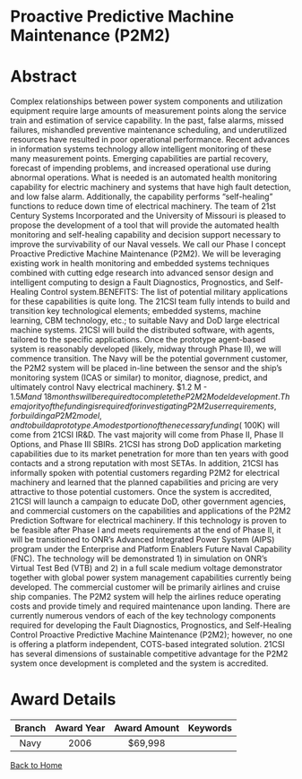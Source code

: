 
Proactive Predictive Machine Maintenance (P2M2)
===============================================

# Abstract


Complex relationships between power system components and utilization equipment require large amounts of measurement points along the service train and estimation of service capability. In the past, false alarms, missed failures, mishandled preventive maintenance scheduling, and underutilized resources have resulted in poor operational performance. Recent advances in information systems technology allow intelligent monitoring of these many measurement points. Emerging capabilities are partial recovery, forecast of impending problems, and increased operational use during abnormal operations. What is needed is an automated health monitoring capability for electric machinery and systems that have high fault detection, and low false alarm. Additionally, the capability performs “self-healing” functions to reduce down time of electrical machinery. The team of 21st Century Systems Incorporated and the University of Missouri is pleased to propose the development of a tool that will provide the automated health monitoring and self-healing capability and decision support necessary to improve the survivability of our Naval vessels.  We call our Phase I concept Proactive Predictive Machine Maintenance (P2M2). We will be leveraging existing work in health monitoring and embedded systems techniques combined with cutting edge research into advanced sensor design and intelligent computing to design a Fault Diagnostics, Prognostics, and Self-Healing Control system.BENEFITS: The list of potential military applications for these capabilities is quite long. The 21CSI team fully intends to build and transition key technological elements; embedded systems, machine learning, CBM technology, etc.; to suitable Navy and DoD large electrical machine systems. 21CSI will build the distributed software, with agents, tailored to the specific applications. Once the prototype agent-based system is reasonably developed (likely, midway through Phase II), we will commence transition. The Navy will be the potential government customer, the P2M2 system will be placed in-line between the sensor and the ship’s monitoring system (ICAS or similar) to monitor, diagnose, predict, and ultimately control Navy electrical machinery. $1.2 M - $1.5M and ~18 months will be required to complete the P2M2 Model development.  The majority of the funding is required for investigating P2M2 user requirements, for building a P2M2 model, and to build a prototype. A modest portion of the necessary funding (~$100K) will come from 21CSI IR&D.  The vast majority will come from Phase II, Phase II Options, and Phase III SBIRs. 21CSI has strong DoD application marketing capabilities due to its market penetration for more than ten years with good contacts and a strong reputation with most SETAs.  In addition, 21CSI has informally spoken with potential customers regarding P2M2 for electrical machinery and learned that the planned capabilities and pricing are very attractive to those potential customers.  Once the system is accredited, 21CSI will launch a campaign to educate DoD, other government agencies, and commercial customers on the capabilities and applications of the P2M2 Prediction Software for electrical machinery. If this technology is proven to be feasible after Phase I and meets requirements at the end of Phase II, it will be transitioned to ONR’s Advanced Integrated Power System (AIPS) program under the Enterprise and Platform Enablers Future Naval Capability (FNC). The technology will be demonstrated 1) in simulation on ONR’s Virtual Test Bed (VTB) and 2) in a full scale medium voltage demonstrator together with global power system management capabilities currently being developed. The commercial customer will be primarily airlines and cruise ship companies. The P2M2 system will help the airlines reduce operating costs and provide timely and required maintenance upon landing. There are currently numerous vendors of each of the key technology components required for developing the Fault Diagnostics, Prognostics, and Self-Healing Control Proactive Predictive Machine Maintenance (P2M2); however, no one is offering a platform independent, COTS-based integrated solution.  21CSI has several dimensions of sustainable competitive advantage for the P2M2 system once development is completed and the system is accredited.  

# Award Details

|Branch|Award Year|Award Amount|Keywords|
| :---: | :---: | :---: | :---: |
|Navy|2006|$69,998||
  
  


[Back to Home](https://github.com/chrischow/dod_sbir_awards/Reports/DJ/#1877)